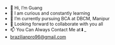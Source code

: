 - 👋 Hi, I’m Guang
- 👀 I am curious and constantly learning
- 🌱 I’m currently pursuing BCA at DBCM, Manipur
- 💞️ Looking forward to collaborate with you all
- 📫 You Can Always Contact Me at⬇_
- brazilianpro96@gmail.com

<!---
Guang84/Guang84 is a ✨ special ✨ repository because its `README.md` (this file) appears on your GitHub profile.
You can click the Preview link to take a look at your changes.
--->
